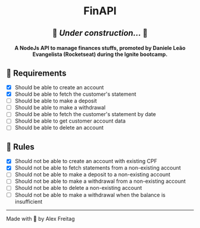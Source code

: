 <h1 align="center">
    FinAPI
</h1>

<h2 align="center">🚧 <i>Under construction... </i> 🚧</h2>

<h4 align="center">
  A NodeJs API to manage finances stuffs, promoted by Daniele Leão Evangelista (Rocketseat) during the Ignite bootcamp.
</h4>

## 🎯 Requirements
- [X] Should be able to create an account
- [X] Should be able to fetch the customer's statement
- [ ] Should be able to make a deposit
- [ ] Should be able to make a withdrawal
- [ ] Should be able to fetch the customer's statement by date
- [ ] Should be able to get customer account data
- [ ] Should be able to delete an account
  
## 🚫 Rules
- [X] Should not be able to create an account with existing CPF
- [X] Should not be able to fetch statements from a non-existing account
- [ ] Should not be able to make a deposit to a non-existing account
- [ ] Should not be able to make a withdrawal from a non-existing account
- [ ] Should not be able to delete a non-existing account
- [ ] Should not be able to make a withdrawal when the balance is insufficient

---
Made with 💜 by Alex Freitag 
